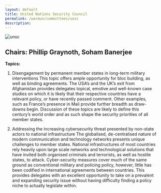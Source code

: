 ```yaml
---
layout: default
title: United Nations Security Council
permalink: /warmun/committees/unsc
description:
---
```

![unsc](https://user-images.githubusercontent.com/55463665/138574172-6e398c37-8818-488a-8a37-9e40f01f0e73.jpg)
## Chairs: Phillip Graynoth, Soham Banerjee
<b>Topics:</b>
  1. Disengagement by permanent member states in long-term military interventions
This topic offers ample opportunity for bloc building, as well as binding agreements. The USA’s and the UK’s exit from Afghanistan provides delegates topical, emotive and well-known case studies on which it is likely that their respective countries have a relevant policy, or have recently passed comment. Other examples, such as France’s presence in Mali provide further breadth as draw-downs begin. Discussion of these topics are likely to define this century’s world order and as such shape the security priorities of all member states.

  2. Addressing the increasing cybersecurity threat presented by non-state actors to national infrastructure
The globalised, de-centralised nature of modern communication and technology networks presents unique challenges to member states. National infrastructures of most countries rely heavily upon large scale networks and technological solutions that have invited both organised criminals and terrorists, as well as hostile states, to attack. Cyber-security measures cover much of the same ground as conventional military and policing policy, however, little has been codified in international agreements between countries. This provides delegates with an excellent opportunity to take on a prevalent and expanding security issue without having difficulty finding a policy niche to actually legislate within.

